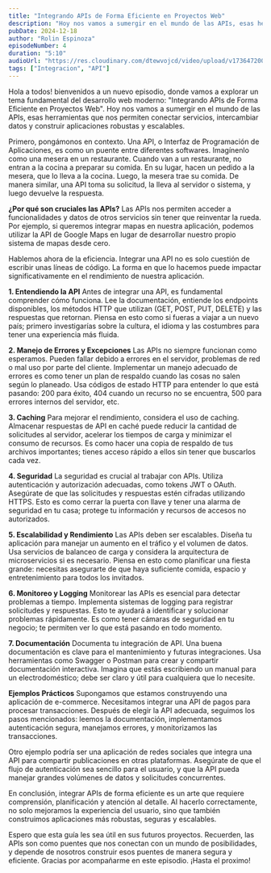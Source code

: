 ```yaml
---
title: "Integrando APIs de Forma Eficiente en Proyectos Web"
description: "Hoy nos vamos a sumergir en el mundo de las APIs, esas herramientas que nos permiten conectar servicios, intercambiar datos y construir aplicaciones robustas y escalables."
pubDate: 2024-12-18
author: "Rolin Espinoza"
episodeNumber: 4
duration: "5:10"
audioUrl: "https://res.cloudinary.com/dtewvojcd/video/upload/v1736472007/DevWorld%20Insider/ctsodxqge7mekhxl6cz7.mp3"
tags: ["Integracion", "API"]
---
```


Hola a todos! bienvenidos a un nuevo episodio, donde vamos a explorar un tema fundamental del desarrollo web moderno: "Integrando APIs de Forma Eficiente en Proyectos Web". Hoy nos vamos a sumergir en el mundo de las APIs, esas herramientas que nos permiten conectar servicios, intercambiar datos y construir aplicaciones robustas y escalables.

Primero, pongámonos en contexto. Una API, o Interfaz de Programación de Aplicaciones, es como un puente entre diferentes softwares. Imagínenlo como una mesera en un restaurante. Cuando van a un restaurante, no entran a la cocina a preparar su comida. En su lugar, hacen un pedido a la mesera, que lo lleva a la cocina. Luego, la mesera trae su comida. De manera similar, una API toma su solicitud, la lleva al servidor o sistema, y luego devuelve la respuesta.

**¿Por qué son cruciales las APIs?**
Las APIs nos permiten acceder a funcionalidades y datos de otros servicios sin tener que reinventar la rueda. Por ejemplo, si queremos integrar mapas en nuestra aplicación, podemos utilizar la API de Google Maps en lugar de desarrollar nuestro propio sistema de mapas desde cero.

Hablemos ahora de la eficiencia. Integrar una API no es solo cuestión de escribir unas líneas de código. La forma en que lo hacemos puede impactar significativamente en el rendimiento de nuestra aplicación.

**1. Entendiendo la API**
Antes de integrar una API, es fundamental comprender cómo funciona. Lee la documentación, entiende los endpoints disponibles, los métodos HTTP que utilizan (GET, POST, PUT, DELETE) y las respuestas que retornan. Piensa en esto como si fueras a viajar a un nuevo país; primero investigarías sobre la cultura, el idioma y las costumbres para tener una experiencia más fluida.

**2. Manejo de Errores y Excepciones**
Las APIs no siempre funcionan como esperamos. Pueden fallar debido a errores en el servidor, problemas de red o mal uso por parte del cliente. Implementar un manejo adecuado de errores es como tener un plan de respaldo cuando las cosas no salen según lo planeado. Usa códigos de estado HTTP para entender lo que está pasando: 200 para éxito, 404 cuando un recurso no se encuentra, 500 para errores internos del servidor, etc.

**3. Caching**
Para mejorar el rendimiento, considera el uso de caching. Almacenar respuestas de API en caché puede reducir la cantidad de solicitudes al servidor, acelerar los tiempos de carga y minimizar el consumo de recursos. Es como hacer una copia de respaldo de tus archivos importantes; tienes acceso rápido a ellos sin tener que buscarlos cada vez.

**4. Seguridad**
La seguridad es crucial al trabajar con APIs. Utiliza autenticación y autorización adecuadas, como tokens JWT o OAuth. Asegúrate de que las solicitudes y respuestas estén cifradas utilizando HTTPS. Esto es como cerrar la puerta con llave y tener una alarma de seguridad en tu casa; protege tu información y recursos de accesos no autorizados.

**5. Escalabilidad y Rendimiento**
Las APIs deben ser escalables. Diseña tu aplicación para manejar un aumento en el tráfico y el volumen de datos. Usa servicios de balanceo de carga y considera la arquitectura de microservicios si es necesario. Piensa en esto como planificar una fiesta grande: necesitas asegurarte de que haya suficiente comida, espacio y entretenimiento para todos los invitados.

**6. Monitoreo y Logging**
Monitorear las APIs es esencial para detectar problemas a tiempo. Implementa sistemas de logging para registrar solicitudes y respuestas. Esto te ayudará a identificar y solucionar problemas rápidamente. Es como tener cámaras de seguridad en tu negocio; te permiten ver lo que está pasando en todo momento.

**7. Documentación**
Documenta tu integración de API. Una buena documentación es clave para el mantenimiento y futuras integraciones. Usa herramientas como Swagger o Postman para crear y compartir documentación interactiva. Imagina que estás escribiendo un manual para un electrodoméstico; debe ser claro y útil para cualquiera que lo necesite.

**Ejemplos Prácticos**
Supongamos que estamos construyendo una aplicación de e-commerce. Necesitamos integrar una API de pagos para procesar transacciones. Después de elegir la API adecuada, seguimos los pasos mencionados: leemos la documentación, implementamos autenticación segura, manejamos errores, y monitorizamos las transacciones.

Otro ejemplo podría ser una aplicación de redes sociales que integra una API para compartir publicaciones en otras plataformas. Asegúrate de que el flujo de autenticación sea sencillo para el usuario, y que la API pueda manejar grandes volúmenes de datos y solicitudes concurrentes.

En conclusión, integrar APIs de forma eficiente es un arte que requiere comprensión, planificación y atención al detalle. Al hacerlo correctamente, no solo mejoramos la experiencia del usuario, sino que también construimos aplicaciones más robustas, seguras y escalables.

Espero que esta guía les sea útil en sus futuros proyectos. Recuerden, las APIs son como puentes que nos conectan con un mundo de posibilidades, y depende de nosotros construir esos puentes de manera segura y eficiente. Gracias por acompañarme en este episodio.  ¡Hasta el proximo!